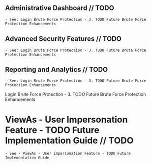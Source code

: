 
## Administrative Dashboard // TODO
    - See: Login Brute Force Protection - 3. TODO Future Brute Force Protection Enhancements
## Advanced Security Features  // TODO
    - See: Login Brute Force Protection - 3. TODO Future Brute Force Protection Enhancements
## Reporting and Analytics  // TODO
    - See: Login Brute Force Protection - 3. TODO Future Brute Force Protection Enhancements

Login Brute Force Protection - 3. TODO Future Brute Force Protection Enhancements



# ViewAs - User Impersonation Feature - TODO Future Implementation Guide // TODO
    - See - ViewAs - User Impersonation Feature - TODO Future Implementation Guide